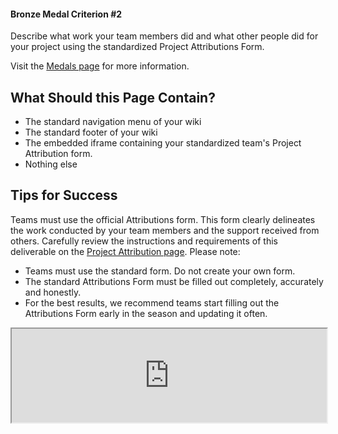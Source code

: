 #### Bronze Medal Criterion \#2

Describe what work your team members did and what other people did for your
project using the standardized Project Attributions Form.

Visit the [Medals page](https://competition.igem.org/judging/medals) for more
information.

## What Should this Page Contain?

- The standard navigation menu of your wiki
- The standard footer of your wiki
- The embedded iframe containing your standardized team's Project Attribution
  form.
- Nothing else

## Tips for Success

Teams must use the official Attributions form. This form clearly delineates the
work conducted by your team members and the support received from others.
Carefully review the instructions and requirements of this deliverable on
the [Project Attribution page](https://competition.igem.org/deliverables/project-attribution).
Please note:

- Teams must use the standard form. Do not create your own form.
- The standard Attributions Form must be filled out completely, accurately and
  honestly.
- For the best results, we recommend teams start filling out the Attributions
  Form early in the season and updating it often.

<!-- !!! LEAVE THE IFRAME CODE BELOW AS IT IS, THE ATTRIBUTION FORM OF YOUR TEAM !!! -->
<!-- !!! WILL BE DISPLAYED ON THIS PAGE. DO NOT REMOVE IT, OTHERWISE YOU RISK OF !!! -->
<!-- !!! NOT MEETING BRONZE MEDAL CRITERION #2  -->
<!-- !!! DO NOT CHANGE ITS INDENTATION !!! -->
<div class="row mt-4">
  <script type="text/javascript">
    // Listen to size change and update form height
    window.addEventListener("message", function (e) {
      if (e.origin === "https://teams.igem.org") {
        const {type, data} = JSON.parse(e.data);
        if (type === "igem-attribution-form") {
          const element = document.getElementById("igem-attribution-form");
          element.style.height = `${data + 100}px`;
        }
      }
    });
  </script>
  <iframe style='width: 100%' id="igem-attribution-form"
    src="https://teams.igem.org/wiki/5708/attributions">
  </iframe>
</div>
<!-- DO NOT REMOVE THE IFRAME CODE ABOVE -->
